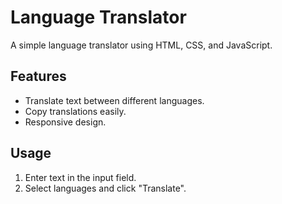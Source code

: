 # Language Translator

A simple language translator using HTML, CSS, and JavaScript.

## Features
- Translate text between different languages.
- Copy translations easily.
- Responsive design.

## Usage
1. Enter text in the input field.
2. Select languages and click "Translate".

